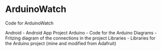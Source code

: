 ArduinoWatch
============

Code for ArduinoWatch

Android - Android App Project
Arduino - Code for the Arduino
Diagrams - Fritzing diagram of the connections in the project
Libraries - Libraries for the Arduino project (mine and modified from Adafruit)
